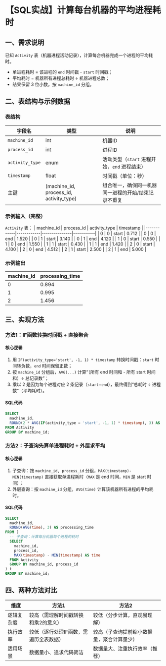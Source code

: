 # 【SQL实战】计算每台机器的平均进程耗时
## 一、需求说明
已知 `Activity` 表（机器进程活动记录），计算每台机器完成一个进程的平均耗时。  
- 单进程耗时 = 该进程的 `end` 时间戳 - `start` 时间戳；  
- 平均耗时 = 机器所有进程总耗时 ÷ 机器进程总数；  
- 结果保留 3 位小数，按 `machine_id` 分组。

## 二、表结构与示例数据
### 表结构
| 字段名 | 类型 | 说明 |
|--------|------|------|
| `machine_id` | int | 机器ID |
| `process_id` | int | 进程ID |
| `activity_type` | enum | 活动类型（`start` 进程开始，`end` 进程结束） |
| `timestamp` | float | 时间戳（单位：秒） |
| 主键 | (machine_id, process_id, activity_type) | 组合唯一，确保同一机器同一进程的开始/结束记录不重复 |

### 示例输入（完整）
`Activity` 表：
| machine_id | process_id | activity_type | timestamp |
|------------|------------|---------------|-----------|
| 0          | 0          | start         | 0.712     |
| 0          | 0          | end           | 1.520     |
| 0          | 1          | start         | 3.140     |
| 0          | 1          | end           | 4.120     |
| 1          | 0          | start         | 0.550     |
| 1          | 0          | end           | 1.550     |
| 1          | 1          | start         | 0.430     |
| 1          | 1          | end           | 1.420     |
| 2          | 0          | start         | 4.100     |
| 2          | 0          | end           | 4.512     |
| 2          | 1          | start         | 2.500     |
| 2          | 1          | end           | 5.000     |

### 示例输出
| machine_id | processing_time |
|------------|-----------------|
| 0          | 0.894           |
| 1          | 0.995           |
| 2          | 1.456           |


## 三、实现方法
### 方法1：IF函数转换时间戳 + 直接聚合
#### 核心逻辑
1. 用 `IF(activity_type='start', -1, 1) * timestamp` 转换时间戳：`start` 时间转负数，`end` 时间保留正数；  
2. 按 `machine_id` 分组后，`AVG(...)` 计算“（所有 end 时间和 - 所有 start 时间和）÷ 总记录数”；  
3. 乘以 2 是因为每个进程对应 2 条记录（`start`+`end`），最终得到“总耗时 ÷ 进程数”（平均耗时）。

#### SQL代码
```sql
SELECT 
  machine_id,
  ROUND(2 * AVG(IF(activity_type = 'start', -1, 1) * timestamp), 3) AS processing_time
FROM Activity
GROUP BY machine_id;
```


### 方法2：子查询先算单进程耗时 + 外层求平均
#### 核心逻辑
1. 子查询：按 `machine_id, process_id` 分组，`MAX(timestamp)-MIN(timestamp)` 直接获取单进程耗时（`MAX` 是 end 时间，`MIN` 是 start 时间）；  
2. 外层查询：按 `machine_id` 分组，`AVG(time)` 计算该机器所有进程的平均耗时。

#### SQL代码
```sql
SELECT 
  machine_id,
  ROUND(AVG(time), 3) AS processing_time
FROM (
  -- 子查询：计算每台机器每个进程的耗时
  SELECT 
    machine_id, 
    process_id, 
    MAX(timestamp) - MIN(timestamp) AS time
  FROM Activity
  GROUP BY machine_id, process_id
) t
GROUP BY machine_id;
```


## 四、两种方法对比
| 维度 | 方法1 | 方法2 |
|------|-------|-------|
| 逻辑复杂度 | 较高（需理解时间戳转换和乘2的意义） | 较低（分步计算，直观易理解） |
| 执行效率 | 较低（逐行处理IF函数，需遍历全表数据） | 较高（子查询提前缩小数据量，聚合计算量少） |
| 适用场景 | 数据量小、追求代码简洁 | 数据量大、注重执行效率（推荐） |